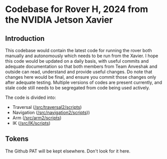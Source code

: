 Codebase for Rover H, 2024 from the NVIDIA Jetson Xavier 
========================================================

Introduction
------------

This codebase would contain the latest code for running the rover both manually and autonomously which needs to be run from the Xavier. I hope this code would be updated on a daily basis, with useful commits and adequate documentation so that both members from Team Anveshak and outside can read, understand and provide useful changes. Do note that changes here would be final, and ensure you commit those changes only after adequate testing. Multiple versions of codes are present currently, and stale code still needs to be segregated from code being used actively. 

The code is divided into:
* Traversal ([/src/traversal2/scripts](https://github.com/anveshak2683/RoverH2024/tree/main/src/traversal2/scripts))
* Navigation ([/src/navigation2/scripts](https://github.com/anveshak2683/RoverH2024/tree/main/src/navigation2/scripts)))
* Arm ([/src/arm2/scripts](https://github.com/anveshak2683/RoverH2024/tree/main/src/arm2/scripts)) 
* IK ([/src/IK/scripts](https://github.com/anveshak2683/RoverH2024/tree/main/src/IK/scripts))

Tokens
------

The Github PAT will be kept elsewhere. Don't look for it here. 
